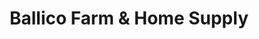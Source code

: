 ---
title: "Ballico Farm & Home Supply"
url: /ballico/ballico-farm-and-home-supply/
shop: agrarian
---
